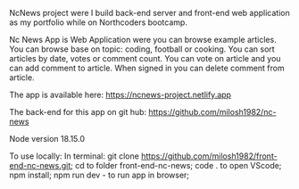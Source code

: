 NcNews project were I build back-end server and front-end web application as
my portfolio while on Northcoders bootcamp.

Nc News App is Web Application were you can browse example articles.
You can browse base on topic: coding, football or cooking.
You can sort articles by date, votes or comment count.
You can vote on article and you can add comment to article.
When signed in you can delete comment from article.

The app is available here: https://ncnews-project.netlify.app

The back-end for this app on git hub: https://github.com/milosh1982/nc-news

Node version 18.15.0

To use locally:
In terminal:
git clone https://github.com/milosh1982/front-end-nc-news.git;
cd to folder front-end-nc-news;
code . to open VScode;
npm install;
npm run dev - to run app in browser;
